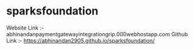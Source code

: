 # sparksfoundation
Website Link :- abhinandanpaymentgatewayintegrationgrip.000webhostapp.com
Github Link :- https://abhinandan2905.github.io/sparksfoundation/
